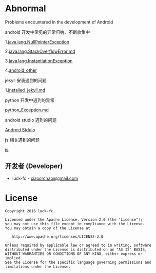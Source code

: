 # Abnormal
Problems encountered in the development of Android

android 开发中常见的异常归纳，不断收集中

1.[java.lang.NullPointerException](https://github.com/luck-fc/Abnormal/blob/master/java.lang.NullPointerException.md)

2.[java.lang.StackOverflowError.md](https://github.com/luck-fc/Abnormal/blob/master/java.lang.StackOverflowError.md)

3.[java.lang.InstantiationException](https://github.com/luck-fc/Abnormal/blob/master/java.lang.InstantiationException.md)

4.[android_other](https://github.com/luck-fc/Abnormal/blob/master/android_other.md)

jekyll 安装遇到的问题

1.[installed_jekyll.md](https://github.com/luck-fc/Abnormal/blob/master/installed_jekyll.md)

python 开发中遇到的异常

[python_Exception.md](https://github.com/luck-fc/Abnormal/blob/master/python_Exception.md)

android studio 遇到的问题

[Android Stduio](https://github.com/luck-fc/Abnormal/blob/master/Android%20Studio.md)


js 相关遇到的问题

[js](https://github.com/luck-fc/Abnormal/blob/master/js.md)

开发者 (Developer)
----------------

* luck-fc - <xiaoorchao@gmail.com>

**License**
=======

    Copyright 2016 luck-fc.

    Licensed under the Apache License, Version 2.0 (the "License");
    you may not use this file except in compliance with the License.
    You may obtain a copy of the License at

       http://www.apache.org/licenses/LICENSE-2.0

    Unless required by applicable law or agreed to in writing, software
    distributed under the License is distributed on an "AS IS" BASIS,
    WITHOUT WARRANTIES OR CONDITIONS OF ANY KIND, either express or implied.
    See the License for the specific language governing permissions and
    limitations under the License.
